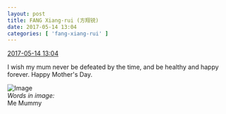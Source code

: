 ```yaml
---
layout: post
title: FANG Xiang-rui (方翔锐)
date: 2017-05-14 13:04
categories: [ 'fang-xiang-rui' ]
---
```


<div class="weibo-info">
  <a href="http://weibo.com/6117583008/F33HS2DxC">2017-05-14 13:04</a>
</div>

I wish my mum never be defeated by the time, and be healthy and happy forever. Happy Mother's Day.

<!-- more -->

![Image](http://wx4.sinaimg.cn/mw690/006G0KNGgy1ffkt4bgzgzj30wk0qo7ed.jpg)  
*Words in image:*  
Me  Mummy
